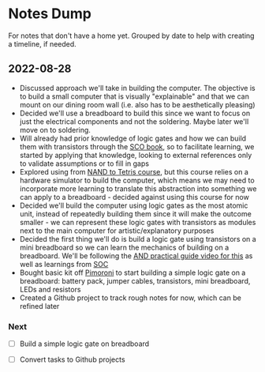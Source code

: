# Notes Dump

For notes that don't have a home yet. Grouped by date to help with creating a timeline, if needed.

## 2022-08-28

* Discussed approach we'll take in building the computer. The objective is to build a small computer that is visually "explainable" and that we can mount on our dining room wall (i.e. also has to be aesthetically pleasing)
* Decided we'll use a breadboard to build this since we want to focus on just the electrical components and not the soldering. Maybe later we'll move on to soldering.
* Will already had prior knowledge of logic gates and how we can build them with transistors through the [SCO book][5], so to facilitate learning, we started by applying that knowledge, looking to external references only to validate assumptions or to fill in gaps
* Explored using from [NAND to Tetris course][3], but this course relies on a hardware simulator to build the computer, which means we may need to incorporate more learning to translate this abstraction into something we can apply to a breadboard - decided against using this course for now
* Decided we'll build the computer using logic gates as the most atomic unit, instead of repeatedly building them since it will make the outcome smaller - we can represent these logic gates with transistors as modules next to the main computer for artistic/explanatory purposes
* Decided the first thing we'll do is build a logic gate using transistors on a mini breadboard so we can learn the mechanics of building on a breadboard. We'll be following the [AND practical guide video for this][1] as well as learnings from [SOC][5]
* Bought basic kit off [Pimoroni][4] to start building a simple logic gate on a breadboard: battery pack, jumper cables, transistors, mini breadboard, LEDs and resistors
* Created a Github project to track rough notes for now, which can be refined later

### Next

-[ ] Build a simple logic gate on breadboard
-[ ] Convert tasks to Github projects


<!-- References -->
[1]: <https://www.youtube.com/watch?v=qPTpqISGuYo> (AND gate practical guide on a breadboard)
[2]: <https://eater.net/8bit/kits> (Building an 8-bit computer using a breadboard)
[3]: <https://www.nand2tetris.org/> (From NAND to Tetris course)
[4]: <https://shop.pimoroni.com/> (Pimoroni for buying components)
[5]: <https://www.amazon.co.uk/Structured-Computer-Organization-Andrew-Tanenbaum/dp/0132916525> (Structured Computer Organisation, by Andrew Tanenbaum)
